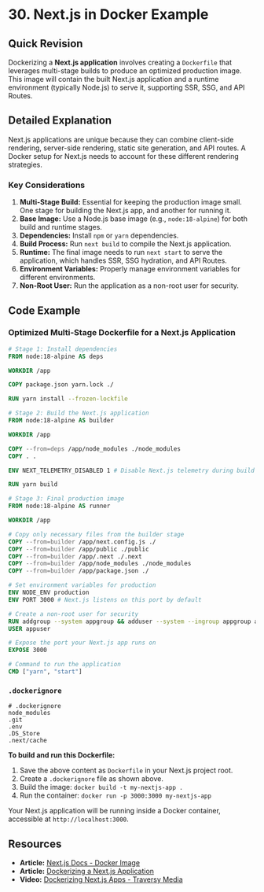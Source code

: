 
# 30. Next.js in Docker Example

## Quick Revision

Dockerizing a **Next.js application** involves creating a `Dockerfile` that leverages multi-stage builds to produce an optimized production image. This image will contain the built Next.js application and a runtime environment (typically Node.js) to serve it, supporting SSR, SSG, and API Routes.

## Detailed Explanation

Next.js applications are unique because they can combine client-side rendering, server-side rendering, static site generation, and API routes. A Docker setup for Next.js needs to account for these different rendering strategies.

### Key Considerations

1.  **Multi-Stage Build:** Essential for keeping the production image small. One stage for building the Next.js app, and another for running it.
2.  **Base Image:** Use a Node.js base image (e.g., `node:18-alpine`) for both build and runtime stages.
3.  **Dependencies:** Install `npm` or `yarn` dependencies.
4.  **Build Process:** Run `next build` to compile the Next.js application.
5.  **Runtime:** The final image needs to run `next start` to serve the application, which handles SSR, SSG hydration, and API Routes.
6.  **Environment Variables:** Properly manage environment variables for different environments.
7.  **Non-Root User:** Run the application as a non-root user for security.

## Code Example

### Optimized Multi-Stage Dockerfile for a Next.js Application

```dockerfile
# Stage 1: Install dependencies
FROM node:18-alpine AS deps

WORKDIR /app

COPY package.json yarn.lock ./

RUN yarn install --frozen-lockfile

# Stage 2: Build the Next.js application
FROM node:18-alpine AS builder

WORKDIR /app

COPY --from=deps /app/node_modules ./node_modules
COPY . .

ENV NEXT_TELEMETRY_DISABLED 1 # Disable Next.js telemetry during build

RUN yarn build

# Stage 3: Final production image
FROM node:18-alpine AS runner

WORKDIR /app

# Copy only necessary files from the builder stage
COPY --from=builder /app/next.config.js ./
COPY --from=builder /app/public ./public
COPY --from=builder /app/.next ./.next
COPY --from=builder /app/node_modules ./node_modules
COPY --from=builder /app/package.json ./

# Set environment variables for production
ENV NODE_ENV production
ENV PORT 3000 # Next.js listens on this port by default

# Create a non-root user for security
RUN addgroup --system appgroup && adduser --system --ingroup appgroup appuser
USER appuser

# Expose the port your Next.js app runs on
EXPOSE 3000

# Command to run the application
CMD ["yarn", "start"]
```

### `.dockerignore`

```
# .dockerignore
node_modules
.git
.env
.DS_Store
.next/cache
```

**To build and run this Dockerfile:**

1.  Save the above content as `Dockerfile` in your Next.js project root.
2.  Create a `.dockerignore` file as shown above.
3.  Build the image: `docker build -t my-nextjs-app .`
4.  Run the container: `docker run -p 3000:3000 my-nextjs-app`

Your Next.js application will be running inside a Docker container, accessible at `http://localhost:3000`.

## Resources

*   **Article:** [Next.js Docs - Docker Image](https://nextjs.org/docs/deployment/building-and-deploying/docker)
*   **Article:** [Dockerizing a Next.js Application](https://www.freecodecamp.org/news/dockerizing-a-next-js-application/)
*   **Video:** [Dockerizing Next.js Apps - Traversy Media](https://www.youtube.com/watch?v=static-relative-absolute-fixed-sticky)
